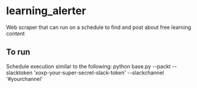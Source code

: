 # learning_alerter
Web scraper that can run on a schedule to find and post about free learning content

## To run
Schedule execution similar to the following:
python base.py --packt --slacktoken 'xoxp-your-super-secret-slack-token' --slackchannel '#yourchannel'
